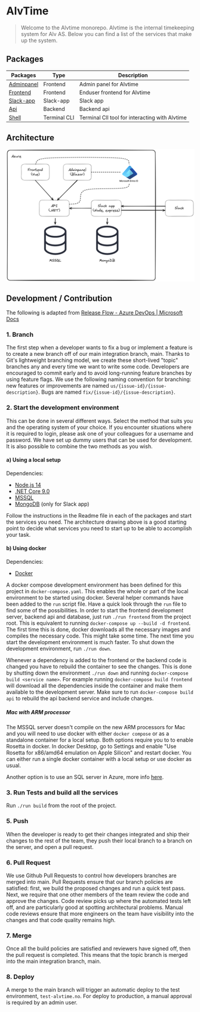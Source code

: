 # AlvTime

> Welcome to the Alvtime monorepo. Alvtime is the internal timekeeping system for Alv AS. Below you can find a list of the services that make up the system.

## Packages

| Packages                            | Type         | Description                                    |
| ----------------------------------- | ------------ | ---------------------------------------------- |
| [Adminpanel](./packages/adminpanel) | Frontend     | Admin panel for Alvtime                        |
| [Frontend](./packages/frontend)     | Frontend     | Enduser frontend for Alvtime                   |
| [Slack-app](./packages/slack-app)   | Slack-app    | Slack app                                      |
| [Api](./packages/api)               | Backend      | Backend api                                    |                                  |
| [Shell](./packages/shell)           | Terminal CLI | Terminal ClI tool for interacting with Alvtime |

## Architecture

![Alvtime architecture](images/alvtime-arkitektur.png)

## Development / Contribution

The following is adapted from [Release Flow - Azure DevOps | Microsoft Docs](https://docs.microsoft.com/en-us/azure/devops/learn/devops-at-microsoft/release-flow)

### 1. Branch

The first step when a developer wants to fix a bug or implement a feature is to create a new branch off of our main integration branch, main. Thanks to Git's lightweight branching model, we create these short-lived "topic" branches any and every time we want to write some code. Developers are encouraged to commit early and to avoid long-running feature branches by using feature flags. We use the following naming convention for branching: new features or improvements are named `us/{issue-id}/{issue-description}`. Bugs are named `fix/{issue-id}/{issue-description}`.

### 2. Start the development environment

This can be done in several different ways. Select the method that suits you and the operating system of your choice. If you encounter situations where it is required to login, please ask one of your colleagues for a username and password. We have set up dummy users that can be used for development. It is also possible to combine the two methods as you wish.

#### a) Using a local setup

Dependencies:

- [Node.js 14](https://nodejs.org/en/)
- [.NET Core 9.0](https://dotnet.microsoft.com/download/dotnet/9.0)
- [MSSQL](https://www.microsoft.com/en-us/sql-server/sql-server-downloads)
- [MongoDB](https://www.mongodb.com/try/download/enterprise) (only for Slack app)

Follow the instructions in the Readme file in each of the packages and start the services you need. The architecture drawing above is a good starting point to decide what services you need to start up to be able to accomplish your task.

#### b) Using docker

Dependencies:

- [Docker](https://www.docker.com/products/docker-desktop)

A docker compose development environment has been defined for this project in `docker-compose.yaml`. This enables the whole or part of the local environment to be started using docker. Several helper commands have been added to the `run` script file. Have a quick look through the `run` file to find some of the possibilities. In order to start the frontend development server, backend api and database, just run `./run frontend` from the project root. This is equivalent to running `docker-compose up --build -d frontend`. The first time this is done, docker downloads all the necessary images and compiles the necessary code. This might take some time. The next time you start the development environment is much faster. To shut down the development environment, run `./run down`.

Whenever a dependency is added to the frontend or the backend code is changed you have to rebuild the container to see the changes. This is done by shutting down the environment `./run down` and running `docker-compose build <service name>`. For example running `docker-compose build frontend` will download all the dependencies inside the container and make them available to the development server. Make sure to run `docker-compose build api` to rebuild the api backend service and include changes.

##### Mac with ARM processor

The MSSQL server doesn't compile on the new ARM processors for Mac and you will need to use docker with either `docker compose` or as a standalone container for a local setup. Both options require you to to enable Rosetta in docker. In docker Desktop, go to Settings and enable "Use Rosetta for x86/amd64 emulation on Apple Silicon" and restart docker. You can either run a single docker container with a local setup or use docker as usual.

Another option is to use an SQL server in Azure, more info [here](https://github.com/Alv-no/alvtime/issues/368#issuecomment-892052356).

### 3. Run Tests and build all the services

Run `./run build` from the root of the project.

### 5. Push

When the developer is ready to get their changes integrated and ship their changes to the rest of the team, they push their local branch to a branch on the server, and open a pull request.

### 6. Pull Request

We use Github Pull Requests to control how developers branches are merged into main. Pull Requests ensure that our branch policies are satisfied: first, we build the proposed changes and run a quick test pass. Next, we require that one other members of the team review the code and approve the changes. Code review picks up where the automated tests left off, and are particularly good at spotting architectural problems. Manual code reviews ensure that more engineers on the team have visibility into the changes and that code quality remains high.

### 7. Merge

Once all the build policies are satisfied and reviewers have signed off, then the pull request is completed. This means that the topic branch is merged into the main integration branch, main. 

### 8. Deploy

A merge to the main branch will trigger an automatic deploy to the test environment, `test-alvtime.no`. For deploy to production, a manual approval is required by an admin user.